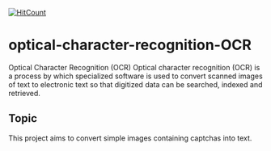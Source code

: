 [![HitCount](http://hits.dwyl.io/adibyte95/optical-character-recognition-OCR.svg)](http://hits.dwyl.io/adibyte95/optical-character-recognition-OCR)
# optical-character-recognition-OCR
Optical Character Recognition (OCR) Optical character recognition (OCR) is a process by which specialized software is used to convert scanned images of text to electronic text so that digitized data can be searched, indexed and retrieved.
<h2>Topic</h2>
This project aims to convert simple images containing captchas into text.

